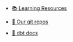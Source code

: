- [:books: Learning Resources](https://datacoves.com/learning-resources)

- [:file_folder: Our git repos](https://github.com/datacoves/)

- [:open_book: dbt docs](https://docs.getdbt.com/)
